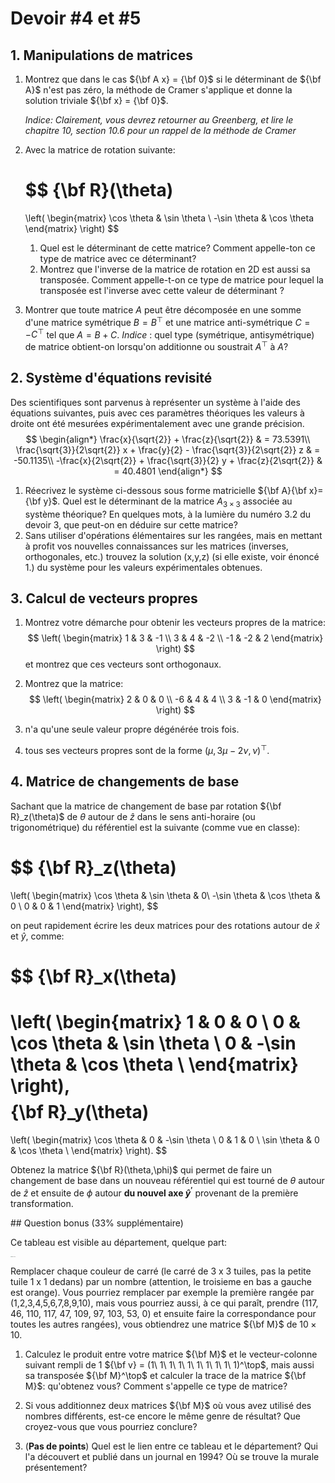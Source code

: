 # Devoir #4 et #5

## 1. Manipulations de matrices

1. Montrez que dans le cas ${\bf A x} = {\bf 0}$ si le déterminant de ${\bf A}$ n'est pas zéro, la méthode de Cramer s'applique et donne la solution triviale ${\bf x} = {\bf 0}$.

   *Indice: Clairement, vous devrez retourner au Greenberg, et lire le chapitre 10, section 10.6 pour un rappel de la méthode de Cramer* 

2. Avec la matrice de rotation suivante:

   $$
   {\bf R}(\theta) 
   =
   \left(
   \begin{matrix}
   \cos \theta & \sin \theta \\
   -\sin \theta & \cos \theta
   \end{matrix}
   \right)
   $$

   1. Quel est le déterminant de cette matrice? Comment appelle-ton ce type de matrice avec ce déterminant?
   2. Montrez que l'inverse de la matrice de rotation en 2D est aussi sa transposée. Comment appelle-t-on ce type de matrice pour lequel la transposée est l'inverse avec cette valeur de déterminant ?
     
   
3. Montrer que toute matrice $A$ peut être décomposée en une somme d'une matrice symétrique $B=B^\top$ et une matrice anti-symétrique $C=-C^\top$ tel que $A=B+C$. *Indice* : quel type (symétrique, antisymétrique) de matrice obtient-on lorsqu'on additionne ou soustrait $A^\top$ à $A$?

## 2. Système d'équations revisité

Des scientifiques sont parvenus à représenter un système à l'aide des équations suivantes, puis avec ces paramètres théoriques les valeurs à droite ont été mesurées expérimentalement avec une grande précision. 
$$
\begin{align*}
\frac{x}{\sqrt{2}} + \frac{z}{\sqrt{2}} & =  73.5391\\
\frac{\sqrt{3}}{2\sqrt{2}} x + \frac{y}{2} - \frac{\sqrt{3}}{2\sqrt{2}} z & = -50.1135\\
-\frac{x}{2\sqrt{2}} + \frac{\sqrt{3}}{2} y + \frac{z}{2\sqrt{2}} & = 40.4801
\end{align*}
$$

1. Réecrivez le système ci-dessous sous forme matricielle ${\bf A}{\bf x}= {\bf y}$. Quel est le déterminant de la matrice $A_{3\times3}$ associée au système théorique? En quelques mots, à la lumière du numéro 3.2 du devoir 3, que peut-on en déduire sur cette matrice?
2. Sans utiliser d'opérations élémentaires sur les rangées, mais en mettant à profit vos nouvelles connaissances sur les matrices (inverses, orthogonales, etc.) trouvez la solution \(x,y,z\) (si elle existe, voir énoncé 1.) du système pour les valeurs expérimentales obtenues. 

## 3. Calcul de vecteurs propres

1. Montrez votre démarche pour obtenir les vecteurs propres de la matrice:
  $$
  \left( 
  \begin{matrix}
  1 & 3 & -1  \\
  3 & 4 & -2 \\
  -1 & -2 & 2
  \end{matrix}
  \right)
  $$
  et montrez que ces vecteurs sont orthogonaux.

2. Montrez  que la matrice:
  $$
  \left( 
  \begin{matrix}
  2 & 0 & 0  \\
  -6 & 4 & 4 \\
  3 & -1 & 0
  \end{matrix}
  \right)
  $$
  1. n'a qu'une seule valeur propre dégénérée trois fois.
  
  2. tous ses vecteurs propres sont de la forme $\left( \mu, 3\mu - 2\nu, \nu \right)^\top$. 
  
## 4. Matrice de changements de base

Sachant que la matrice de changement de base par rotation ${\bf R}_z(\theta)$ de $\theta$ autour de $\hat{z}$ dans le sens anti-horaire (ou trigonométrique) du référentiel est la suivante (comme vue en classe):

$$
{\bf R}_z(\theta) 
   =
   \left(
   \begin{matrix}
   \cos \theta & \sin \theta & 0\\
   -\sin \theta & \cos \theta & 0 \\
   0 & 0 & 1
   \end{matrix}
   \right),
$$

on peut rapidement écrire les deux matrices pour des rotations autour de $\hat{x}$ et $\hat{y}$, comme:

$$
{\bf R}_x(\theta) 
   =
   \left(
   \begin{matrix}
   1 & 0 & 0 \\
   0 & \cos \theta & \sin \theta \\
   0 & -\sin \theta & \cos \theta  \\
   \end{matrix}
   \right),
$$
$$
{\bf R}_y(\theta) 
   =
   \left(
   \begin{matrix}
   \cos \theta & 0 &  -\sin \theta \\
   0 & 1 & 0 \\
   \sin \theta & 0 & \cos \theta \\
   \end{matrix}
   \right).
$$

Obtenez la matrice ${\bf R}(\theta,\phi)$ qui permet de faire un changement de base dans un nouveau référentiel qui est tourné de $\theta$ autour de $\hat{z}$ et ensuite de $\phi$ autour **du nouvel axe $\hat{y}^\prime$** provenant de la première transformation.

<div style="page-break-after: always;"></div>
## Question bonus (33% supplémentaire)

Ce tableau est visible au département, quelque part:

<img src="Dev 4.assets/IMG_0039.jpeg" alt="IMG_0039" style="zoom: 10%;" />

Remplacer chaque couleur de carré (le carré de 3 x 3 tuiles, pas la petite tuile 1 x 1 dedans) par un nombre (attention, le troisieme en bas a gauche est orange). Vous pourriez remplacer par exemple la première rangée par (1,2,3,4,5,6,7,8,9,10), mais vous pourriez aussi, à ce qui paraît, prendre (117, 46, 110, 117, 47, 109, 97, 103, 53, 0) et ensuite faire la correspondance pour toutes les autres rangées), vous obtiendrez une matrice ${\bf M}$ de $10\times10$.

1. Calculez le produit entre votre matrice ${\bf M}$ et le vecteur-colonne suivant rempli de 1  ${\bf v} = (1\ 1\ 1\ 1\ 1\ 1\ 1\ 1\ 1\ 1)^\top$, mais aussi sa transposée ${\bf M}^\top$ et calculer la trace de la matrice ${\bf M}$: qu'obtenez vous? Comment s'appelle ce type de matrice?

2. Si vous additionnez deux matrices ${\bf M}$ où vous avez utilisé des nombres différents, est-ce encore le même genre de résultat? Que croyez-vous que vous pourriez conclure?

3. (**Pas de points**) Quel est le lien entre ce tableau et le département? Qui l'a découvert et publié dans un journal en 1994? Où se trouve la murale présentement?

    